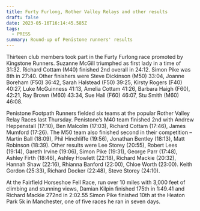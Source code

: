 ```yaml
---
title: Furty Furlong, Rother Valley Relays and other results
draft: false
date: 2023-05-16T16:14:45.585Z
tags:
  - PRESS
summary: Round-up of Penistone runners' results
---
```

Thirteen club members took part in the Furty Furlong race promoted by Kingstone Runners.
Suzanne McGill triumphed as first lady in a time of 31:32. Richard Cottam (M40) finished 2nd overall in 24:12. Simon Pike was 8th in 27:40. Other finishers were Steve Dickinson (M50) 33:04, Joanne Boreham (F50) 36:42, Sarah Halstead (F50) 39:25, Kirsty Rogers (F40) 40:27, Luke McGuinness 41:13, Amelia Cottam 41:26, Barbara Haigh (F60), 42:21, Ray Brown
(M60) 43:34, Sue Hall (F60) 46:07, Stu Smith (M60) 46:08.


Penistone Footpath Runners fielded six teams at the popular Rother Valley Relay Races last
Thursday. Penistone’s M40 team finished 2nd with Andrew Heppenstall (17:10), Ben
Malcolm (17:03), Richard Cottam (17:46), James Mumford (17:26). The M50 team also
finished second in their competition – Martin Ball (18:09), Phil Hinchliffe (19:56), Jonathan Bentley (18:13), Matt Robinson (18:39). Other results were Lee Storey (20:55), Robert Lees (19:14), Gareth Irvine (19:06), Simon Pike (19:31), George Parr (17:48), Ashley Firth (18:46), Ashley Howlett (22:18), Richard Mackie (20:32), Hannah Shaw (22:16), Rhianna
Banford (22:00), Chloe Worth (23:00). Keith Gordon (25:33), Richard Docker (22:48), Steve
Storey (24:10).


At the Fairfield Horseshoe Fell Race, run over 10 miles with 3,000 feet of climbing and
stunning views, Damian Kilpin finished 175th in 1:49.41 and Richard Mackie 272nd in 2:02.55
Simon Pike finished 10th at the Heaton Park 5k in Manchester, one of five races he ran in
seven days.